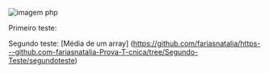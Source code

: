 ![imagem php](https://files.tecnoblog.net/wp-content/uploads/2021/01/o_que_e_php_unsplash.jpg)

Primeiro teste: 


Segundo teste: 
[Média de um array] (https://github.com/fariasnatalia/https---github.com-fariasnatalia-Prova-T-cnica/tree/Segundo-Teste/segundoteste)